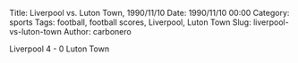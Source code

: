 Title: Liverpool vs. Luton Town, 1990/11/10
Date: 1990/11/10 00:00
Category: sports
Tags: football, football scores, Liverpool, Luton Town
Slug: liverpool-vs-luton-town
Author: carbonero


Liverpool 4 - 0 Luton Town
